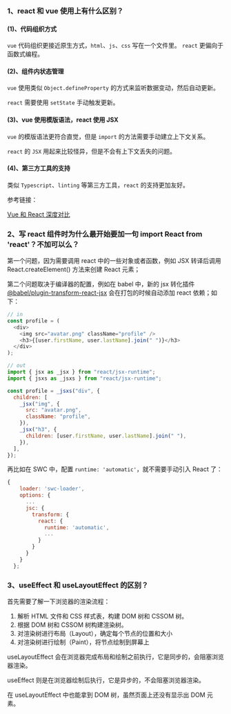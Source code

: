 ### 1、react 和 vue 使用上有什么区别？

#### (1)、代码组织方式

`vue` 代码组织更接近原生方式，`html`、`js`、`css` 写在一个文件里。
`react` 更偏向于函数式编程。

#### (2)、组件内状态管理

`vue` 使用类似 `Object.defineProperty` 的方式来监听数据变动，然后自动更新。

`react` 需要使用 `setState` 手动触发更新。

#### (3)、vue 使用模版语法，react 使用 JSX

`vue` 的模版语法更符合直觉，但是 `import` 的方法需要手动建立上下文关系。

`react` 的 `JSX` 用起来比较怪异，但是不会有上下文丢失的问题。

#### (4)、第三方工具的支持

类似 `Typescript`、`linting` 等第三方工具，`react` 的支持更加友好。

参考链接：

[Vue 和 React 深度对比](https://markdowner.net/article/79319258450055168)

### 2、写 react 组件时为什么最开始要加一句 import React from 'react'？不加可以么？

第一个问题，因为需要调用 react 中的一些对象或者函数，例如 JSX 转译后调用 React.createElement() 方法来创建 React 元素；

第二个问题取决于编译器的配置，例如在 babel 中，新的 jsx 转化插件 [@babel/plugin-transform-react-jsx](https://babeljs.io/docs/babel-plugin-transform-react-jsx#react-automatic-runtime) 会在打包的时候自动添加 react 依赖；如下：

```js
// in
const profile = (
  <div>
    <img src="avatar.png" className="profile" />
    <h3>{[user.firstName, user.lastName].join(" ")}</h3>
  </div>
);
```

```js
// out
import { jsx as _jsx } from "react/jsx-runtime";
import { jsxs as _jsxs } from "react/jsx-runtime";

const profile = _jsxs("div", {
  children: [
    _jsx("img", {
      src: "avatar.png",
      className: "profile",
    }),
    _jsx("h3", {
      children: [user.firstName, user.lastName].join(" "),
    }),
  ],
});
```

再比如在 SWC 中，配置 `runtime: 'automatic'`，就不需要手动引入 React 了：

```js
{
    loader: 'swc-loader',
    options: {
      ...
      jsc: {
        transform: {
          react: {
            runtime: 'automatic',
            ...
          }
        }
      }
    }
  };
```

### 3、useEffect 和 useLayoutEffect 的区别？

首先需要了解一下浏览器的渲染流程：

1. 解析 HTML 文件和 CSS 样式表，构建 DOM 树和 CSSOM 树。
1. 根据 DOM 树和 CSSOM 树构建渲染树。
1. 对渲染树进行布局（Layout），确定每个节点的位置和大小
1. 对渲染树进行绘制（Paint），将节点绘制到屏幕上

useLayoutEffect 会在浏览器完成布局和绘制之前执行，它是同步的，会阻塞浏览器渲染。

useEffect 则是在浏览器绘制后执行，它是异步的，不会阻塞浏览器渲染。

在 useLayoutEffect 中也能拿到 DOM 树，虽然页面上还没有显示出 DOM 元素。
